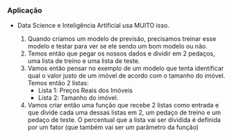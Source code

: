 ### Aplicação

- Data Science e Inteligência Artificial usa MUITO isso.

    1. Quando criamos um modelo de previsão, precisamos treinar esse modelo e testar para ver se ele sendo um bom modelo ou não.
    2. Temos então que pegar os nossos dados e dividir em 2 pedaços, uma lista de treino e uma lista de teste.
    3. Vamos então pensar no exemplo de um modelo que tenta identificar qual o valor justo de um imóvel de acordo com o tamanho do imóvel. Temos então 2 listas:
        - Lista 1: Preços Reais dos Imóveis
        - Lista 2: Tamanho do imóvel.
    4. Vamos criar então uma função que recebe 2 listas como entrada e que divide cada uma dessas listas em 2, um pedaço de treino e um pedaço de teste. O percentual que a lista vai ser dividida é definida por um fator (que também vai ser um parâmetro da função)